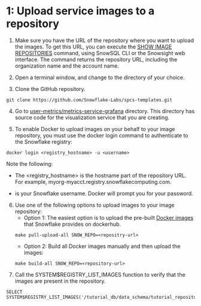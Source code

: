 # 1: Upload service images to a repository

1. Make sure you have the URL of the repository where you want to upload the images. To get this URL, you can execute the [SHOW IMAGE REPOSITORIES](https://docs.snowflake.com/sql-reference/sql/show-image-repositories) command, using SnowSQL CLI or the Snowsight web interface. The command returns the repository URL, including the organization name and the account name.

2. Open a terminal window, and change to the directory of your choice.

3. Clone the GitHub repository.
```commandline
git clone https://github.com/Snowflake-Labs/spcs-templates.git
```

4. Go to [user-metrics/metrics-service-grafana](../metrics-service-grafana/) directory. This directory has source code for the visualization service that you are creating.

5. To enable Docker to upload images on your behalf to your image repository, you must use the docker login command to authenticate to the Snowflake registry:
```commandline
docker login <registry_hostname> -u <username>
```
Note the following:
* The <registry_hostname> is the hostname part of the repository URL. For example, myorg-myacct.registry.snowflakecomputing.com.

 * <username> is your Snowflake username. Docker will prompt you for your password.

6. Use one of the following options to upload images to your image repository:
    * Option 1: The easiest option is to upload the pre-built [Docker images](https://hub.docker.com/u/snowflakedb) that Snowflake provides on dockerhub.
    ```commandline
    make pull-upload-all SNOW_REPO=<repositry-url>
    ```
    * Option 2: Build all Docker images manually and then upload the images:
    ```commandline
    make build-all SNOW_REPO=<repository-url>
    ```
7. Call the SYSTEM$REGISTRY_LIST_IMAGES function to verify that the images are present in the repository.
```commandline
SELECT SYSTEM$REGISTRY_LIST_IMAGES('/tutorial_db/data_schema/tutorial_repository');
```